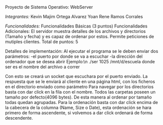 Proyecto de Sistema Operativo: WebServer

*Integrantes:*
Kevin Majim Ortega Alvarez
Yoan Rene Ramos Corrales

*Funcionalidades:*
Funcionalidades Básicas (3 puntos)
Funcionalidades Adicionales:
El servidor muestra detalles de los archivos y directorios (Tamaño y fecha) y es capaz de ordenar por estos.
Permite peticiones de mutiples clientes.
Total de puntos: 5

Detalles de implementación:
Al ejecutar el programa se le deben enviar dos parámetros:
-el puerto por donde se va a escuchar 
-la dirección del ordenador que se desea abrir
Ejemplo:\n
./ser 1025 /mnt/d/escuela
donde ser es el nombre del archivo a correr

Con esto se creará un socket que escuchara por el puerto enviado.
La respuesta que se le enviará al cliente en una página html, con los ficheros en el directorio enviado como parámetro
Para navegar por los directorios basta con dar click en la fila con el nombre.
Todos las carpetas poseen un tamaño por defecto(4096 bytes). De esta manera al ordenar por tamaño todas quedan agrupadas.
Para la ordenación basta con dar click encima de la cabecera de la columna (Name, Size o Date), esta ordenación se hara primero de forma ascendente, si volvemos a dar click ordenará de forma descendente.
